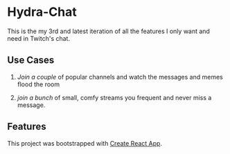 # Hydra-Chat

This is the my 3rd and latest iteration of all the features I only want and need in Twitch's chat. 

## Use Cases

1. *Join a couple* of popular channels and watch the messages and memes flood the room 

2. *join a bunch* of small, comfy streams you frequent and never miss a message.

## Features

This project was bootstrapped with [Create React App](https://github.com/facebookincubator/create-react-app).
